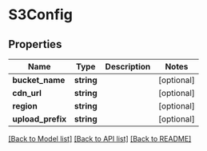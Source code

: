 # S3Config

## Properties
Name | Type | Description | Notes
------------ | ------------- | ------------- | -------------
**bucket_name** | **string** |  | [optional] 
**cdn_url** | **string** |  | [optional] 
**region** | **string** |  | [optional] 
**upload_prefix** | **string** |  | [optional] 

[[Back to Model list]](../README.md#documentation-for-models) [[Back to API list]](../README.md#documentation-for-api-endpoints) [[Back to README]](../README.md)


